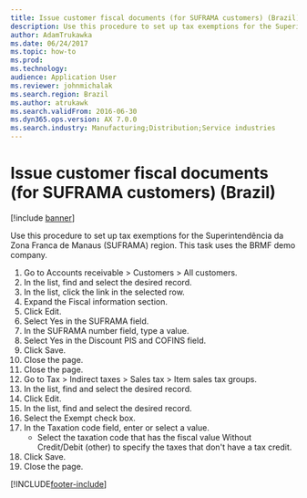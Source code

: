 ```yaml
---
title: Issue customer fiscal documents (for SUFRAMA customers) (Brazil)
description: Use this procedure to set up tax exemptions for the Superintendência da Zona Franca de Manaus (SUFRAMA) region.
author: AdamTrukawka
ms.date: 06/24/2017
ms.topic: how-to
ms.prod: 
ms.technology: 
audience: Application User
ms.reviewer: johnmichalak
ms.search.region: Brazil
ms.author: atrukawk
ms.search.validFrom: 2016-06-30
ms.dyn365.ops.version: AX 7.0.0
ms.search.industry: Manufacturing;Distribution;Service industries
---
```

# Issue customer fiscal documents (for SUFRAMA customers) (Brazil)

[!include [banner](../../includes/banner.md)]

Use this procedure to set up tax exemptions for the Superintendência da Zona Franca de Manaus (SUFRAMA) region. This task uses the BRMF demo company.

1. Go to Accounts receivable > Customers > All customers.
2. In the list, find and select the desired record.
3. In the list, click the link in the selected row.
4. Expand the Fiscal information section.
5. Click Edit.
6. Select Yes in the SUFRAMA field.
7. In the SUFRAMA number field, type a value.
8. Select Yes in the Discount PIS and COFINS field.
9. Click Save.
10. Close the page.
11. Close the page.
12. Go to Tax > Indirect taxes > Sales tax > Item sales tax groups.
13. In the list, find and select the desired record.
14. Click Edit.
15. In the list, find and select the desired record.
16. Select the Exempt check box.
17. In the Taxation code field, enter or select a value.
    * Select the taxation code that has the fiscal value Without Credit/Debit (other) to specify the taxes that don't have a tax credit.  
18. Click Save.
19. Close the page.



[!INCLUDE[footer-include](../../../includes/footer-banner.md)]
